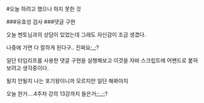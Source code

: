 
#오늘 하려고 했으나 하지 못한 것

###유효성 검사
###댓글 구현



오늘 멘토님과의 상담이 있었는데 그래도 자신감이 조금 생겼다.

나중에 가면 다 잘하게 된다구.. 진짜요;_;?

일단 타임리프를 사용한 댓글 구현을 실행해보고 이것을 자바 스크립트에 어팬드로 붙혀보려고 생각중이다.



될지 안될지 나는 포기왕이니까 모르지만 일단 해봐야지



오늘 한거....4주차 강의 13강까지 들은거;;_;;?
